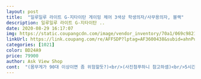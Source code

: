 ```yaml
---
layout: post 
title:  "일루일루 라이트 G-지타이탄 게이밍 체어 3색상 학생의자/사무용의자, 블랙" 
description: 일루일루 라이트 G-지타이탄 ..
date: 2020-08-29 16:17:07 
img: https://static.coupangcdn.com/image/vendor_inventory/70a1/069c982162c28fe81ed8f76b704bbb99f822e631e0bbb0382d7f1d8eb5a3.jpg 
linkUrl: https://link.coupang.com/re/AFFSDP?lptag=AF3600438&subid=ahnPublicAsk&pageKey=1142064489&itemId=2113341426&vendorItemId=70111993436&traceid=V0-113-73bace2399f72d2c 
categories: [1021] 
color: BD24A9 
price: 79900 
author: Ask View Shop 
cont:  "(몸무게가 90대 이상이면 좀 위험할듯?)<br/>(사진첨푸하니 참고하셈)<br/>5시간을해도 편하네요<br/>8월4일 (새벽1시 주문)  8월5일 (오후3시도착)<br/>T자 허리부분 조립할때 제일 신경써서 하셈<br/>ㅋㅋㅋㅋㅋㅋㅋ<br/>가격을 생각해도... <br/>  박음질은 이해가... <br/>흐음<br/>그래도 가성비 괜찮긴함!<br/>그래도 가성비는 ㄱㅊ은듯!<br/>그래서 벽돌4장 받치니 의자 쏙들어갑니다<br/>그리고 내가 원래좀 까다롭게봄 그건 참고하시고 리뷰보시길<br/>그리고 얼룩이 조금있음 닦아가며 조립함<br/>그리고 이사왔는데 실수로 이사오기전 주소로 배송했는데<br/>그리고 책상높이 70이면 의자 안들어간다고 하신분있는데<br/>나중엔 비싸더라도 박음질 양호한걸로 하나 사야겠음!<br/>높이가조금있어요 전에 쓰던의자는  책상밑으로 들어갔는데<br/>다들 좋은하루되세요^^<br/>다음날 아침 10시 땡치자마자 전화해서 상담원이 친절하게<br/>들어가고 조금남음 걱정마셈 책상 판자 부분 제외하고 70임<br/>딴의자보다 기본적으로 높음<br/>마게 안막아서 두번일함<br/>매우 편함<br/>멀리서 보면 이쁜데 가까이서보면... <br/>  박음질땜에<br/>박음질부분 구멍이 너무 큰것때문에 만양 좋지많은 않았음<br/>발받침대는 제일길게하고 올리면 조금 부서질까 두려움<br/>밥 책상에서 먹고 2시간동안 너무 편해서 멍때림ㅋㅋㅋㅋ<br/>배송지 변경해줌 (상담원님 감사해요!)<br/>벽돌4장 구하세요<br/>상당히 튼튼하고 가성비있습니다.<br/><br/>생각나는데로 막적어서 알아서 해석하시길.<br/>.<br/><br/>싸구려 느낌이 팍팍 이긴 하지만 이쁘니까 그래도 좀 저렴하니까  용서... <br/>.<br/>해야지.<br/>.<br/><br/>약 2일만에  도착함! (지역마다 다를듯!?)<br/>의자가 책상밑으로 안들어가서 당황했어요<br/>이건 최대로 내려도 안들어감 걸림<br/>일단 다필요없고 박음질 부분이 ... <br/> x같음<br/>잘생각해서 구매하길 바람!!<br/>잘수있을정도?<br/>잘쓰겟습니다<br/>전에 의자가 겜 1시간하면 목이며<br/>제품에 하자없이 깨끗한상태로 도착햇고<br/>조금쓰다 박음질 터져서 의자를 바꿔야만 할거같은... <br/> 느낌임<br/>조립은 쉬움 여자혼자서도 쉽게 가능!<br/>줄자로 높이재보고 70정도면 의자안들어갈듯<br/>참고로 제책상 높이70입니다(보통 높이70할걸요)<br/>참고하세요<br/>첨엔 복잡햇지만 여자인나도‍♀️‍♀️ 혼자서 조립햇습니다ㅋㅋ 조립시간은 30분넘만족해요 저희신랑도‍♂️‍♂️‍♂️ 완죤조아하네요❤<br/>팔이아파 이걸로 주문<br/>편하긴 오지게 편함! 뒤로 확저쳐지고 발받침대도있고<br/>포장도 꼼꼼히 해줬지만 박음질때문에 인조가죽이 울고<br/>" 
---
```

